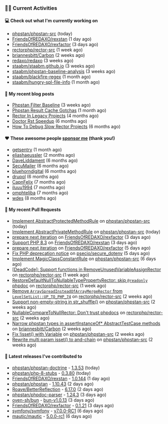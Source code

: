 ### 👨‍💻 Current Activities


#### 💻 Check out what I'm currently working on

- [phpstan/phpstan-src](https://github.com/phpstan/phpstan-src) (today)
- [FriendsOfREDAXO/rexstan](https://github.com/FriendsOfREDAXO/rexstan) (1 day ago)
- [FriendsOfREDAXO/rexfactor](https://github.com/FriendsOfREDAXO/rexfactor) (3 days ago)
- [rectorphp/rector-src](https://github.com/rectorphp/rector-src) (1 week ago)
- [briannesbitt/Carbon](https://github.com/briannesbitt/Carbon) (2 weeks ago)
- [redaxo/redaxo](https://github.com/redaxo/redaxo) (3 weeks ago)
- [staabm/staabm.github.io](https://github.com/staabm/staabm.github.io) (3 weeks ago)
- [staabm/phpstan-baseline-analysis](https://github.com/staabm/phpstan-baseline-analysis) (3 weeks ago)
- [staabm/blackfire-regex](https://github.com/staabm/blackfire-regex) (1 month ago)
- [staabm/hungry-spl-file-info](https://github.com/staabm/hungry-spl-file-info) (1 month ago)


#### 📜 My recent blog posts

- [Phpstan Filter Baseline](https://staabm.github.io/2023/10/30/phpstan-filter-baseline.html) (3 weeks ago)
- [Phpstan Result Cache Gotchas](https://staabm.github.io/2023/10/21/phpstan-result-cache-gotchas.html) (1 month ago)
- [Rector In Legacy Projects](https://staabm.github.io/2023/07/23/rector-in-legacy-projects.html) (4 months ago)
- [Doctor Rst Speedup](https://staabm.github.io/2023/05/18/doctor-rst-speedup.html) (6 months ago)
- [How To Debug Slow Rector Projects](https://staabm.github.io/2023/05/10/how-to-debug-slow-rector-projects.html) (6 months ago)


#### ❤️ These awesome people [sponsor me](https://github.com/sponsors/staabm) (thank you!)

- [getsentry](https://github.com/getsentry) (1 month ago)
- [eliashaeussler](https://github.com/eliashaeussler) (2 months ago)
- [DaveLiddament](https://github.com/DaveLiddament) (6 months ago)
- [SecuMailer](https://github.com/SecuMailer) (6 months ago)
- [bluehorndigital](https://github.com/bluehorndigital) (6 months ago)
- [drupol](https://github.com/drupol) (6 months ago)
- [CapnFelix](https://github.com/CapnFelix) (7 months ago)
- [iluuu1994](https://github.com/iluuu1994) (7 months ago)
- [omphteliba](https://github.com/omphteliba) (7 months ago)
- [wdes](https://github.com/wdes) (8 months ago)


#### 🔨 My recent Pull Requests

- [Implement AbstractProtectedMethodRule](https://github.com/phpstan/phpstan-src/pull/2758) on [phpstan/phpstan-src](https://github.com/phpstan/phpstan-src) (today)
- [Implement AbstractPrivateMethodRule](https://github.com/phpstan/phpstan-src/pull/2756) on [phpstan/phpstan-src](https://github.com/phpstan/phpstan-src) (today)
- [prepare next iteration](https://github.com/FriendsOfREDAXO/rexfactor/pull/145) on [FriendsOfREDAXO/rexfactor](https://github.com/FriendsOfREDAXO/rexfactor) (3 days ago)
- [Support PHP 8.3](https://github.com/FriendsOfREDAXO/rexstan/pull/622) on [FriendsOfREDAXO/rexstan](https://github.com/FriendsOfREDAXO/rexstan) (3 days ago)
- [prepare next iteration](https://github.com/FriendsOfREDAXO/rexfactor/pull/143) on [FriendsOfREDAXO/rexfactor](https://github.com/FriendsOfREDAXO/rexfactor) (5 days ago)
- [Fix PHP deprecation notice](https://github.com/psecio/secure_dotenv/pull/28) on [psecio/secure_dotenv](https://github.com/psecio/secure_dotenv) (5 days ago)
- [Implement MagicClassConstantRule](https://github.com/phpstan/phpstan-src/pull/2741) on [phpstan/phpstan-src](https://github.com/phpstan/phpstan-src) (6 days ago)
- [[DeadCode]: Support functions in RemoveUnusedVariableAssignRector](https://github.com/rectorphp/rector-src/pull/5249) on [rectorphp/rector-src](https://github.com/rectorphp/rector-src) (1 week ago)
- [RestoreDefaultNullToNullableTypePropertyRector: skip `@readonly` phpdoc](https://github.com/rectorphp/rector-src/pull/5233) on [rectorphp/rector-src](https://github.com/rectorphp/rector-src) (1 week ago)
- [Remove `ArraySpreadInsteadOfArrayMergeRector` from `LevelSetList::UP_TO_PHP_74`](https://github.com/rectorphp/rector-src/pull/5228) on [rectorphp/rector-src](https://github.com/rectorphp/rector-src) (2 weeks ago)
- [Support non-empty-string in str_shuffle()](https://github.com/phpstan/phpstan-src/pull/2717) on [phpstan/phpstan-src](https://github.com/phpstan/phpstan-src) (2 weeks ago)
- [NullableCompareToNullRector: Don&#39;t trust phpdocs](https://github.com/rectorphp/rector-src/pull/5225) on [rectorphp/rector-src](https://github.com/rectorphp/rector-src) (2 weeks ago)
- [Narrow phpstan types in assertInstanceOf* AbstractTestCase methods](https://github.com/briannesbitt/Carbon/pull/2879) on [briannesbitt/Carbon](https://github.com/briannesbitt/Carbon) (2 weeks ago)
- [Fix !isset() with Variable](https://github.com/phpstan/phpstan-src/pull/2710) on [phpstan/phpstan-src](https://github.com/phpstan/phpstan-src) (2 weeks ago)
- [Rewrite multi param isset() to and-chain](https://github.com/phpstan/phpstan-src/pull/2709) on [phpstan/phpstan-src](https://github.com/phpstan/phpstan-src) (2 weeks ago)


#### 🔭 Latest releases I've contributed to

- [phpstan/phpstan-doctrine](https://github.com/phpstan/phpstan-doctrine) - [1.3.53](https://github.com/phpstan/phpstan-doctrine/releases/tag/1.3.53) (today)
- [phpstan/php-8-stubs](https://github.com/phpstan/php-8-stubs) - [0.3.80](https://github.com/phpstan/php-8-stubs/releases/tag/0.3.80) (today)
- [FriendsOfREDAXO/rexstan](https://github.com/FriendsOfREDAXO/rexstan) - [1.0.144](https://github.com/FriendsOfREDAXO/rexstan/releases/tag/1.0.144) (1 day ago)
- [phpstan/phpstan](https://github.com/phpstan/phpstan) - [1.10.43](https://github.com/phpstan/phpstan/releases/tag/1.10.43) (2 days ago)
- [Roave/BetterReflection](https://github.com/Roave/BetterReflection) - [6.17.0](https://github.com/Roave/BetterReflection/releases/tag/6.17.0) (2 days ago)
- [phpstan/phpdoc-parser](https://github.com/phpstan/phpdoc-parser) - [1.24.3](https://github.com/phpstan/phpdoc-parser/releases/tag/1.24.3) (3 days ago)
- [oven-sh/bun](https://github.com/oven-sh/bun) - [bun-v1.0.13](https://github.com/oven-sh/bun/releases/tag/bun-v1.0.13) (3 days ago)
- [FriendsOfREDAXO/rexfactor](https://github.com/FriendsOfREDAXO/rexfactor) - [0.1.21](https://github.com/FriendsOfREDAXO/rexfactor/releases/tag/0.1.21) (3 days ago)
- [symfony/symfony](https://github.com/symfony/symfony) - [v7.0.0-RC1](https://github.com/symfony/symfony/releases/tag/v7.0.0-RC1) (6 days ago)
- [mautic/mautic](https://github.com/mautic/mautic) - [5.0.0-rc1](https://github.com/mautic/mautic/releases/tag/5.0.0-rc1) (6 days ago)
